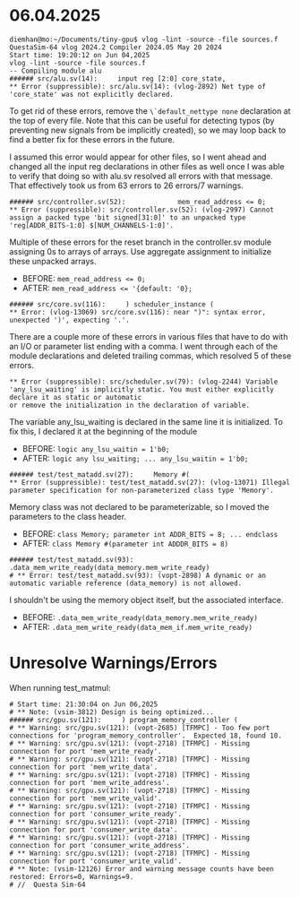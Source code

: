 # 06.04.2025
```
diemhan@mo:~/Documents/tiny-gpu$ vlog -lint -source -file sources.f
QuestaSim-64 vlog 2024.2 Compiler 2024.05 May 20 2024
Start time: 19:20:12 on Jun 04,2025
vlog -lint -source -file sources.f
-- Compiling module alu
###### src/alu.sv(14):     input reg [2:0] core_state,
** Error (suppressible): src/alu.sv(14): (vlog-2892) Net type of 'core_state' was not explicitly declared.
```

To get rid of these errors, remove the ```\`default_nettype none``` declaration at the top of every file. Note that this can be useful for detecting typos (by preventing new signals from be implicitly created), so we may loop back to find a better fix for these errors in the future.

I assumed this error would appear for other files, so I went ahead and changed all the input reg declarations in other files as well once I was able to verify that doing so with alu.sv resolved all errors with that message. That effectively took us from 63 errors to 26 errors/7 warnings.

```
###### src/controller.sv(52):             mem_read_address <= 0;
** Error (suppressible): src/controller.sv(52): (vlog-2997) Cannot assign a packed type 'bit signed[31:0]' to an unpacked type 'reg[ADDR_BITS-1:0] $[NUM_CHANNELS-1:0]'.
```

Multiple of these errors for the reset branch in the controller.sv module assigning 0s to arrays of arrays. Use aggregate assignment to initialize these unpacked arrays.
* BEFORE: ```mem_read_address <= 0;```
* AFTER: ```mem_read_address <= '{default: '0};```

```
###### src/core.sv(116):     ) scheduler_instance (
** Error: (vlog-13069) src/core.sv(116): near ")": syntax error, unexpected ')', expecting '.'.
```
There are a couple more of these errors in various files that have to do with an I/O or parameter list ending with a comma. I went through each of the module declarations and deleted trailing commas, which resolved 5 of these errors.

```
** Error (suppressible): src/scheduler.sv(79): (vlog-2244) Variable 'any_lsu_waiting' is implicitly static. You must either explicitly declare it as static or automatic
or remove the initialization in the declaration of variable.
```
The variable any_lsu_waiting is declared in the same line it is initialized. To fix this, I declared it at the beginning of the module
* BEFORE: ```logic any_lsu_waitin = 1'b0;```
* AFTER: ```logic any lsu_waiting; ... any_lsu_waitin = 1'b0;```

```
###### test/test_matadd.sv(27):     Memory #(
** Error (suppressible): test/test_matadd.sv(27): (vlog-13071) Illegal parameter specification for non-parameterized class type 'Memory'.
```
Memory class was not declared to be parameterizable, so I moved the parameters to the class header.
* BEFORE: ```class Memory; parameter int ADDR_BITS = 8; ... endclass```
* AFTER: ```class Memory #(parameter int ADDDR_BITS = 8)```

```
###### test/test_matadd.sv(93):         .data_mem_write_ready(data_memory.mem_write_ready)
# ** Error: test/test_matadd.sv(93): (vopt-2898) A dynamic or an automatic variable reference (data_memory) is not allowed.
```
I shouldn't be using the memory object itself, but the associated interface.
* BEFORE: ```.data_mem_write_ready(data_memory.mem_write_ready)```
* AFTER: ```.data_mem_write_ready(data_mem_if.mem_write_ready)```

# Unresolve Warnings/Errors
When running test_matmul:
```
# Start time: 21:30:04 on Jun 06,2025
# ** Note: (vsim-3812) Design is being optimized...
###### src/gpu.sv(121):     ) program_memory_controller (
# ** Warning: src/gpu.sv(121): (vopt-2685) [TFMPC] - Too few port connections for 'program_memory_controller'.  Expected 18, found 10.
# ** Warning: src/gpu.sv(121): (vopt-2718) [TFMPC] - Missing connection for port 'mem_write_ready'.
# ** Warning: src/gpu.sv(121): (vopt-2718) [TFMPC] - Missing connection for port 'mem_write_data'.
# ** Warning: src/gpu.sv(121): (vopt-2718) [TFMPC] - Missing connection for port 'mem_write_address'.
# ** Warning: src/gpu.sv(121): (vopt-2718) [TFMPC] - Missing connection for port 'mem_write_valid'.
# ** Warning: src/gpu.sv(121): (vopt-2718) [TFMPC] - Missing connection for port 'consumer_write_ready'.
# ** Warning: src/gpu.sv(121): (vopt-2718) [TFMPC] - Missing connection for port 'consumer_write_data'.
# ** Warning: src/gpu.sv(121): (vopt-2718) [TFMPC] - Missing connection for port 'consumer_write_address'.
# ** Warning: src/gpu.sv(121): (vopt-2718) [TFMPC] - Missing connection for port 'consumer_write_valid'.
# ** Note: (vsim-12126) Error and warning message counts have been restored: Errors=0, Warnings=9.
# //  Questa Sim-64
```

